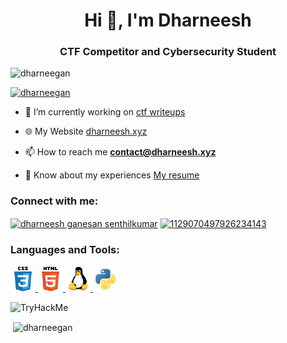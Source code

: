 <h1 align="center">Hi 👋, I'm Dharneesh</h1>
<h3 align="center">CTF Competitor and Cybersecurity Student</h3>

<p align="left"> <img src="https://komarev.com/ghpvc/?username=dharneegan&label=Profile%20views&color=0e75b6&style=flat" alt="dharneegan" /> </p>

<p align="left"> <a href="https://github.com/ryo-ma/github-profile-trophy"><img src="https://github-profile-trophy.vercel.app/?username=dharneegan" alt="dharneegan" /></a> </p>

- 🔭 I’m currently working on [ctf writeups](https://github.com/dharneegan/ctf)

- 🌐 My Website [dharneesh.xyz](https://dharneesh.xyz)

- 📫 How to reach me **contact@dharneesh.xyz**

- 📄 Know about my experiences [My resume](https://dharneesh.xyz/RESUME.pdf)

<h3 align="left">Connect with me:</h3>
<p align="left">
<a href="https://linkedin.com/in/dharneesh-ganesan-senthilkumar-56116b261" target="blank"><img align="center" src="https://raw.githubusercontent.com/rahuldkjain/github-profile-readme-generator/master/src/images/icons/Social/linked-in-alt.svg" alt="dharneesh ganesan senthilkumar" height="30" width="40" /></a>
<a href="https://discord.com/users/1129070497926234143" target="blank"><img align="center" src="https://raw.githubusercontent.com/rahuldkjain/github-profile-readme-generator/master/src/images/icons/Social/discord.svg" alt="1129070497926234143" height="30" width="40" /></a>
</p>

<h3 align="left">Languages and Tools:</h3>
<p align="left"> <a href="https://www.w3schools.com/css/" target="_blank" rel="noreferrer"> <img src="https://raw.githubusercontent.com/devicons/devicon/master/icons/css3/css3-original-wordmark.svg" alt="css3" width="40" height="40"/> </a> <a href="https://www.w3.org/html/" target="_blank" rel="noreferrer"> <img src="https://raw.githubusercontent.com/devicons/devicon/master/icons/html5/html5-original-wordmark.svg" alt="html5" width="40" height="40"/> </a> <a href="https://www.linux.org/" target="_blank" rel="noreferrer"> <img src="https://raw.githubusercontent.com/devicons/devicon/master/icons/linux/linux-original.svg" alt="linux" width="40" height="40"/> </a> <a href="https://www.mysql.com/" target="_blank" rel="noreferrer"> <img src="https://raw.githubusercontent.com/devicons/devicon/master/icons/python/python-original.svg" alt="python" width="40" height="40"/> </a> </p>
<img src="https://tryhackme-badges.s3.amazonaws.com/dharneegan.png" alt="TryHackMe">

<p>&nbsp;<img align="center" src="https://github-readme-stats.vercel.app/api?username=dharneegan&show_icons=true&locale=en" alt="dharneegan" /></p>
